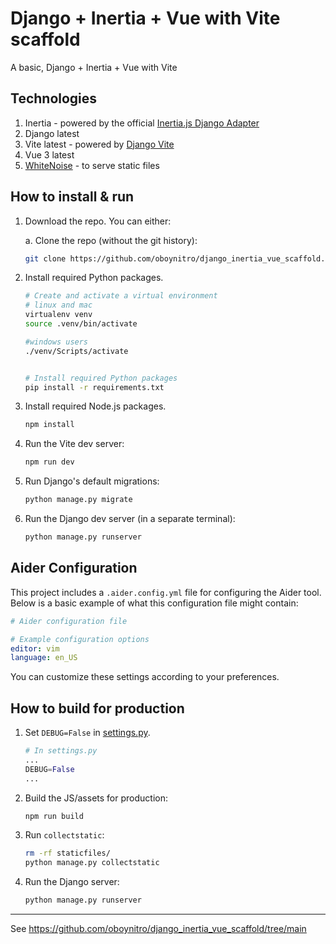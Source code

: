 # Django + Inertia + Vue with Vite scaffold

A basic, Django + Inertia + Vue with Vite

## Technologies

1. Inertia - powered by the official [Inertia.js Django Adapter](https://github.com/inertiajs/inertia-django)
2. Django latest
3. Vite latest - powered by [Django Vite](https://github.com/MrBin99/django-vite)
4. Vue 3 latest
5. [WhiteNoise](https://whitenoise.evans.io/en/stable/index.html) - to serve static files

## How to install & run

1. Download the repo. You can either:

   a. Clone the repo (without the git history):

   ```sh
   git clone https://github.com/oboynitro/django_inertia_vue_scaffold.git
   ```

2. Install required Python packages.

   ```sh
   # Create and activate a virtual environment
   # linux and mac
   virtualenv venv
   source .venv/bin/activate

   #windows users
   ./venv/Scripts/activate


   # Install required Python packages
   pip install -r requirements.txt
   ```

3. Install required Node.js packages.

   ```sh
   npm install
   ```

4. Run the Vite dev server:

   ```sh
   npm run dev
   ```

5. Run Django's default migrations:

   ```sh
   python manage.py migrate
   ```

6. Run the Django dev server (in a separate terminal):

   ```sh
   python manage.py runserver
   ```

## Aider Configuration

This project includes a `.aider.config.yml` file for configuring the Aider tool. Below is a basic example of what this configuration file might contain:

```yaml
# Aider configuration file

# Example configuration options
editor: vim
language: en_US
```

You can customize these settings according to your preferences.

## How to build for production

1. Set `DEBUG=False` in [settings.py](./inertia_django_vite_vue_minimal/settings.py).

   ```py
   # In settings.py
   ...
   DEBUG=False
   ...
   ```

2. Build the JS/assets for production:

   ```sh
   npm run build
   ```

3. Run `collectstatic`:

   ```sh
   rm -rf staticfiles/
   python manage.py collectstatic
   ```

4. Run the Django server:

   ```sh
   python manage.py runserver
   ```




-----



See https://github.com/oboynitro/django_inertia_vue_scaffold/tree/main
